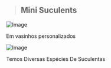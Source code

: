 > ## Mini Suculents

![Image](https://user-images.githubusercontent.com/113630942/191820813-25e48054-168d-4611-af11-b5694cbd8cd9.png)
 
Em vasinhos personalizados
     
![Image](https://user-images.githubusercontent.com/113630942/205109840-0c6d8b7c-5299-4b0c-b136-18e2ad1d9e84.png)

Temos Diversas Espécies De Suculentas

